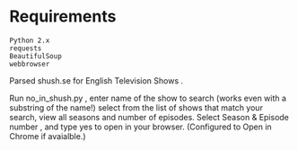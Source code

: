 # Requirements 
	Python 2.x
	requests
	BeautifulSoup 
	webbrowser


Parsed shush.se for English Television Shows .

Run no_in_shush.py , 
enter name of the show to search (works even with a substring of the name!)
select from the list of shows that match your search, 
view all seasons and number of episodes.
Select Season & Episode number , and 
type yes to open in your browser.
(Configured to Open in Chrome if avaialble.)